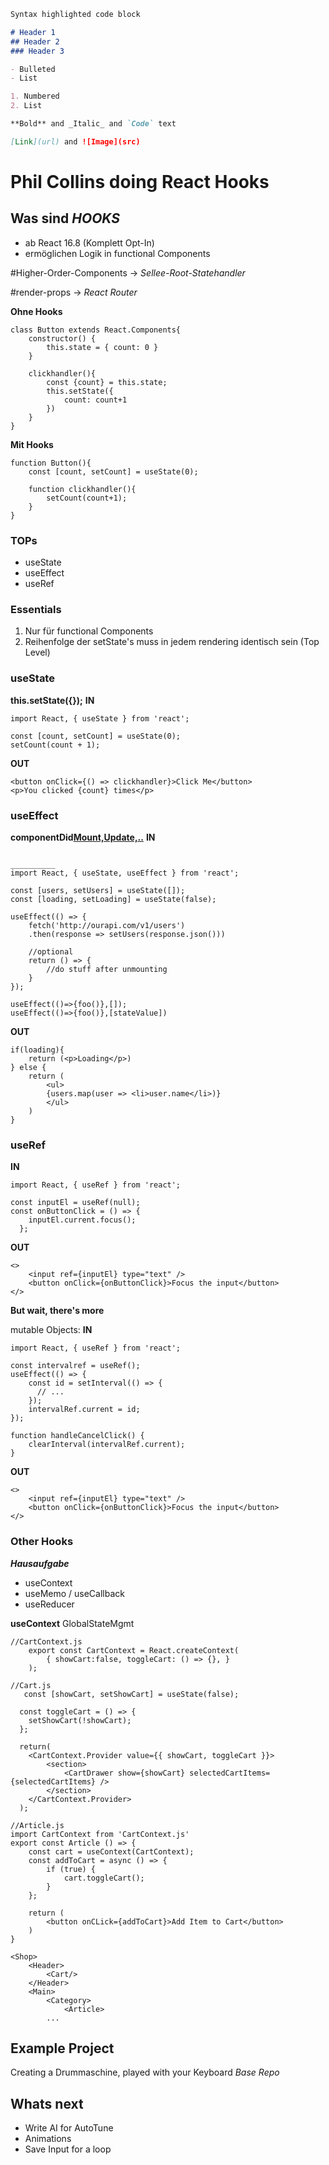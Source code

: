 ```markdown
Syntax highlighted code block

# Header 1
## Header 2
### Header 3

- Bulleted
- List

1. Numbered
2. List

**Bold** and _Italic_ and `Code` text

[Link](url) and ![Image](src)
```


# Phil Collins doing React Hooks

## Was sind _HOOKS_

- ab React 16.8 (Komplett Opt-In)
- ermöglichen Logik in functional Components

#Higher-Order-Components -> _Sellee-Root-Statehandler_

#render-props -> _React Router_

**Ohne Hooks**
```
class Button extends React.Components{
    constructor() {
        this.state = { count: 0 }
    }

    clickhandler(){
        const {count} = this.state;
        this.setState({
            count: count+1 
        })
    }
}
```

**Mit Hooks**
```
function Button(){
    const [count, setCount] = useState(0);

    function clickhandler(){
        setCount(count+1);
    }
}

```
### TOPs
- useState
- useEffect
- useRef




### Essentials
1. Nur für functional Components
2. Reihenfolge der setState's muss in jedem rendering identisch sein (Top Level)

### useState 
__this.setState({});__
**IN**
```
import React, { useState } from 'react';

const [count, setCount] = useState(0);
setCount(count + 1);
```

**OUT**
```
<button onClick={() => clickhandler}>Click Me</button>
<p>You clicked {count} times</p>
```

### useEffect
__componentDid[Mount,Update,..]()__
**IN**
```

__________
import React, { useState, useEffect } from 'react';

const [users, setUsers] = useState([]);
const [loading, setLoading] = useState(false);

useEffect(() => {
    fetch('http://ourapi.com/v1/users')
    .then(response => setUsers(response.json()))

    //optional
    return () => {
        //do stuff after unmounting
    }
});

useEffect(()=>{foo()},[]);
useEffect(()=>{foo()},[stateValue])
```

**OUT**
```
if(loading){
    return (<p>Loading</p>)
} else {
    return (
        <ul>
        {users.map(user => <li>user.name</li>)}
        </ul>     
    )
}
```

### useRef
**IN**
```
import React, { useRef } from 'react';

const inputEl = useRef(null);
const onButtonClick = () => {    
    inputEl.current.focus();
  };
```

**OUT**
```
<>
    <input ref={inputEl} type="text" />
    <button onClick={onButtonClick}>Focus the input</button>
</>
```

__But wait, there's more__

mutable Objects:
**IN**
```
import React, { useRef } from 'react';

const intervalref = useRef();
useEffect(() => {
    const id = setInterval(() => {
      // ...
    });
    intervalRef.current = id;   
});

function handleCancelClick() {
    clearInterval(intervalRef.current);
}
```

**OUT**
```
<>
    <input ref={inputEl} type="text" />
    <button onClick={onButtonClick}>Focus the input</button>
</>
```

### Other Hooks
**_Hausaufgabe_**
- useContext
- useMemo / useCallback
- useReducer

**useContext** GlobalStateMgmt
```
//CartContext.js
    export const CartContext = React.createContext(
        { showCart:false, toggleCart: () => {}, }
    );

//Cart.js
   const [showCart, setShowCart] = useState(false);

  const toggleCart = () => {
    setShowCart(!showCart);
  };

  return(
    <CartContext.Provider value={{ showCart, toggleCart }}>
        <section>
            <CartDrawer show={showCart} selectedCartItems={selectedCartItems} />
        </section>
    </CartContext.Provider>
  );

//Article.js
import CartContext from 'CartContext.js'
export const Article () => {
    const cart = useContext(CartContext);
    const addToCart = async () => {
        if (true) {
            cart.toggleCart();
        }
    };

    return (
        <button onCLick={addToCart}>Add Item to Cart</button>
    )
}

<Shop>
    <Header>
        <Cart/>
    </Header>
    <Main>
        <Category>
            <Article>
        ...
```

## Example Project

Creating a Drummaschine, played with your Keyboard
_Base Repo_

## Whats next

- Write AI for AutoTune
- Animations
- Save Input for a loop

